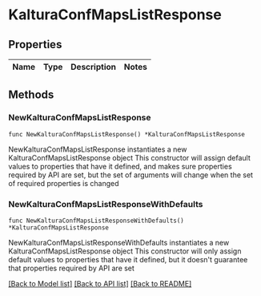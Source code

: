 # KalturaConfMapsListResponse

## Properties

Name | Type | Description | Notes
------------ | ------------- | ------------- | -------------

## Methods

### NewKalturaConfMapsListResponse

`func NewKalturaConfMapsListResponse() *KalturaConfMapsListResponse`

NewKalturaConfMapsListResponse instantiates a new KalturaConfMapsListResponse object
This constructor will assign default values to properties that have it defined,
and makes sure properties required by API are set, but the set of arguments
will change when the set of required properties is changed

### NewKalturaConfMapsListResponseWithDefaults

`func NewKalturaConfMapsListResponseWithDefaults() *KalturaConfMapsListResponse`

NewKalturaConfMapsListResponseWithDefaults instantiates a new KalturaConfMapsListResponse object
This constructor will only assign default values to properties that have it defined,
but it doesn't guarantee that properties required by API are set


[[Back to Model list]](../README.md#documentation-for-models) [[Back to API list]](../README.md#documentation-for-api-endpoints) [[Back to README]](../README.md)


